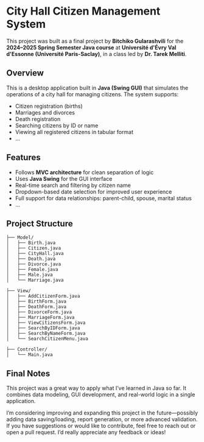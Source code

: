 # City Hall Citizen Management System

This project was built as a final project by **Bitchiko Gularashvili** for the **2024–2025 Spring Semester Java course** at **Université d'Évry Val d'Essonne (Université Paris-Saclay)**, in a class led by **Dr. Tarek Melliti**.

## Overview

This is a desktop application built in **Java (Swing GUI)** that simulates the operations of a city hall for managing citizens. The system supports:

- Citizen registration (births)
- Marriages and divorces
- Death registration
- Searching citizens by ID or name
- Viewing all registered citizens in tabular format
- ...

## Features

- Follows **MVC architecture** for clean separation of logic
- Uses **Java Swing** for the GUI interface
- Real-time search and filtering by citizen name
- Dropdown-based date selection for improved user experience
- Full support for data relationships: parent-child, spouse, marital status
- ...

## Project Structure

```
├── Model/
│   ├── Birth.java
│   ├── Citizen.java
│   ├── CityHall.java
│   ├── Death.java
│   ├── Divorce.java
│   ├── Female.java
│   ├── Male.java
│   └── Marriage.java

├── View/
│   ├── AddCitizenForm.java
│   ├── BirthForm.java
│   ├── DeathForm.java
│   ├── DivorceForm.java
│   ├── MarriageForm.java
│   ├── ViewCitizensForm.java
│   ├── SearchByIDForm.java
│   ├── SearchByNameForm.java
│   └── SearchCitizenMenu.java

├── Controller/
│   └── Main.java
```

## Final Notes

This project was a great way to apply what I’ve learned in Java so far. It combines data modeling, GUI development, and real-world logic in a single application.

I’m considering improving and expanding this project in the future—possibly adding data saving/loading, report generation, or more advanced validation. If you have suggestions or would like to contribute, feel free to reach out or open a pull request. I’d really appreciate any feedback or ideas!
